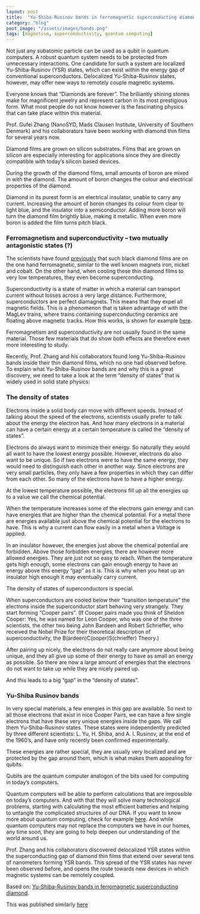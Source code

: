 ```yaml
---
layout: post
title:  "Yu-Shiba-Rusinov bands in ferromagnetic superconducting diamond"
category: "blog"
post_image: "/assets/images/bands.png"
tags: [magnetism, superconductivity, quantum computing]
---
```


Not just any subatomic particle can be used as a qubit in quantum computers. A robust quantum system needs to be protected from unnecessary interactions. One candidate for such a system are localized Yu-Shiba-Rusinov (YSR) states, which can exist within the energy gap of conventional superconductors. Delocalized Yu-Shiba-Rusinov states, however, may offer new ways to remotely couple magnetic systems.

Everyone knows that “Diamonds are forever”. The brilliantly shining stones make for magnificent jewelry and represent carbon in its most prestigious form. What most people do not know however is the fascinating physics that can take place within this material.

Prof. Gufei Zhang (NanoSYD, Mads Clausen Institute, University of Southern Denmark) and his collaborators have been working with diamond thin films for several years now. 

Diamond films are grown on silicon substrates. Films that are grown on silicon are especially interesting for applications since they are directly compatible with today’s silicon based devices.

During the growth of the diamond films, small amounts of boron are mixed in with the diamond. The amount of boron changes the colour and electrical properties of the diamond.

Diamond in its purest form is an electrical insulator, unable to carry any current. Increasing the amount of boron changes its colour from clear to light blue, and the insulator into a semiconductor. Adding more boron will turn the diamond film brightly blue, making it metallic. When even more boron is added the film turns pitch black.


### Ferromagnetism and superconductivity – two mutually antagonistic states (?)

The scientists have found [previously](https://pubs.acs.org/doi/abs/10.1021/acsnano.7b01688) that such black diamond films are on the one hand ferromagnetic, similar to the well known magnets iron, nickel and cobalt. On the other hand, when cooling these thin diamond films to very low temperatures, they even become superconducting.

Superconductivity is a state of matter in which a material can transport current without losses across a very large distance. Furthermore, superconductors are perfect diamagnets. This means that they expel all magnetic fields. This is a phenomenon that is taken advantage of with the MagLev trains, where trains containing superconducting ceramics are floating above magnetic tracks. How this works, is shown for example [here](https://www.youtube.com/watch?v=EbORQVttbeU).

Ferromagnetism and superconductivity are not usually found in the same material. Those few materials that do show both effects are therefore even more interesting to study.

Recently, Prof. Zhang and his collaborators found long Yu-Shiba-Rusinov bands inside their thin diamond films, which no one had observed before. To explain what Yu-Shiba-Rusinov bands are and why this is a great discovery, we need to take a look at the term “density of states” that is widely used in solid state physics:


### The density of states

Electrons inside a solid body can move with different speeds. Instead of talking about the speed of the electrons, scientists usually prefer to talk about the energy the electron has. And how many electrons in a material can have a certain energy at a certain temperature is called the “density of states”. 

Electrons do always want to minimize their energy. So naturally they would all want to have the lowest energy possible. However, electrons do also want to be unique. So if two electrons were to have the same energy, they would need to distinguish each other in another way. Since electrons are very small particles, they only have a few properties in which they can differ from each other. So many of the electrons have to have a higher energy. 

At the lowest temperature possible, the electrons fill up all the energies up to a value we call the chemical potential. 

When the temperature increases some of the electrons gain energy and can have energies that are higher than the chemical potential.
For a metal there are energies available just above the chemical potential for the electrons to have. This is why a current can flow easily in a metal when a Voltage is applied. 

In an insulator however, the energies just above the chemical potential are forbidden. Above those forbidden energies, there are however more allowed energies. They are just not so easy to reach. When the temperature gets high enough, some electrons can gain enough energy to have an energy above this energy “gap” as it is. This is why when you heat up an insulator high enough it may eventually carry current. 

The density of states of superconductors is special. 

When superconductors are cooled below their “transition temperature” the electrons inside the superconductor start behaving very strangely. They start forming “Cooper pairs”. (If Cooper pairs made you think of Sheldon Cooper: Yes, he was named for Leon Cooper, who was one of the three scientists, the other two being John Bardeen and Robert Schrieffer, who received the Nobel Prize for their theoretical description of superconductivity, the B(ardeen)C(ooper)S(chrieffer) Theory.)

After pairing up nicely, the electrons do not really care anymore about being unique, and they all give up some of their energy to have as small an energy as possible.
So there are now a large amount of energies that the electrons do not want to take up while they are nicely paired up. 

And this leads to a big “gap” in the “density of states”. 


### Yu-Shiba Rusinov bands

In very special materials,  a few energies in this gap are available. So next to all those electrons that exist in nice Cooper Pairs, we can have a few single electrons that have these very unique energies inside the gaps. We call them Yu-Shiba-Rusinov states. These states were independently predicted by three different scientists: L. Yu, H. Shiba, and A. I. Rusinov, at the end of the 1960’s, and have only recently been confirmed experimentally. 

These energies are rather special, they are usually very localized and are protected by the gap around them, which is what makes them appealing for qubits. 

Qubits are the quantum computer analogon of the bits used for computing in today’s computers. 

Quantum computers will be able to perform calculations that are impossible on today’s computers. And with that they will solve many technological problems, starting with calculating the most efficient batteries and helping to untangle the complicated structures of our DNA.
If you want to know more about quantum computing, check for example [here](https://www.technologyreview.com/2019/01/29/66141/what-is-quantum-computing/).
And while quantum computers may not replace the computers we have in our homes, any time soon, they are going to help deepen our understanding of the world around us.

Prof. Zhang and his collaborators discovered delocalized YSR states within the superconducting gap of diamond thin films that extend over several tens of nanometers forming YSR bands. This spread of the YSR states has never been observed before, and opens the route towards new devices in which magnetic systems can be remotely coupled.

Based on: [Yu-Shiba-Rusinov bands in ferromagnetic superconducting diamond](https://advances.sciencemag.org/content/6/20/eaaz2536).

This was published similarly [here](https://sciencex.com/news/2020-09-delocalized-states-superconducting-gap.html)
